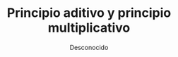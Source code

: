 ---
title: "Principio aditivo y principio multiplicativo"
year: 2014
thumbnail: "assets/img/Logo.png"
topic: "Combinatoria"
file: "assets/pdf/Material/Principio-aditivo-y-principio-multiplicativo.pdf"
author: "Desconocido"
level: "Básico"
alttext: "Comencemos a contar."
---
